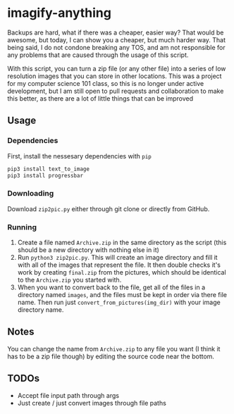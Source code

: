 # imagify-anything

Backups are hard, what if there was a cheaper, easier way? That would be
awesome, but today, I can show you a cheaper, but much harder way. That being
said, I do not condone breaking any TOS, and am not responsible for any problems
that are caused through the usage of this script. 

With this script, you can turn a zip file (or any other file) into a series of
low resolution images that you can store in other locations. This was a project
for my computer science 101 class, so this is no longer under active
development, but I am still open to pull requests and collaboration to make this
better, as there are a lot of little things that can be improved

## Usage

### Dependencies

First, install the nessesary dependencies with `pip`

```Bash
pip3 install text_to_image
pip3 install progressbar
```

### Downloading

Download `zip2pic.py` either through git clone or directly from GitHub.   

### Running

1. Create a file named `Archive.zip` in the same directory as the script (this
   should be a new directory with nothing else in it)
2. Run `python3 zip2pic.py`. This will create an image directory and fill it
   with all of the images that represent the file. It then double checks it's
   work by creating `final.zip` from the pictures, which should be identical to
   the `Archive.zip` you started with. 
3. When you want to convert back to the file, get all of the files in a
   directory named `images`, and the files must be kept in order via there file
   name. Then run just `convert_from_pictures(img_dir)` with your image
   directory name.

## Notes
You can change the name from `Archive.zip` to any file you want (I think it has
to be a zip file though) by editing the source code near the bottom. 

## TODOs

* Accept file input path through args
* Just create / just convert images through file paths
